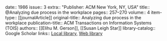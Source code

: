 date:: 1986
issue:: 3
extra:: "Publisher: ACM New York, NY, USA"
title:: @Analyzing due process in the workplace
pages:: 257–270
volume:: 4
item-type:: [[journalArticle]]
original-title:: Analyzing due process in the workplace
publication-title:: ACM Transactions on Information Systems (TOIS)
authors:: [[Elihu M. Gerson]], [[Susan Leigh Star]]
library-catalog:: Google Scholar
links:: [Local library](zotero://select/library/items/982SDBIP), [Web library](https://www.zotero.org/users/6520516/items/982SDBIP)
